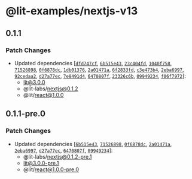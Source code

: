 # @lit-examples/nextjs-v13

## 0.1.1

### Patch Changes

- Updated dependencies [[`dfd747cf`](https://github.com/lit/lit/commit/dfd747cf4f7239e0c3bb7134f8acb967d0157654), [`6b515e43`](https://github.com/lit/lit/commit/6b515e43c3a24cc8a593247d3aa72d81bcc724d5), [`23c404fd`](https://github.com/lit/lit/commit/23c404fdec0cd7be834221b6ddf9b659c24ca8a2), [`1040f758`](https://github.com/lit/lit/commit/1040f75861b029527538b4ec36b2cfedcc32988a), [`71526898`](https://github.com/lit/lit/commit/71526898cc33ff8a466b9dcabb89d601ec862b9a), [`0f6878dc`](https://github.com/lit/lit/commit/0f6878dc45fd95bbeb8750f277349c1392e2b3ad), [`1db01376`](https://github.com/lit/lit/commit/1db0137699b35d7e7bfac9b2ab274af4100fd7cf), [`2a01471a`](https://github.com/lit/lit/commit/2a01471a5f65fe34bad11e1099281811b8d0f79b), [`6f2833fd`](https://github.com/lit/lit/commit/6f2833fd05f2ecde5386f72d291dafc9dbae0cf7), [`c3e473b4`](https://github.com/lit/lit/commit/c3e473b499ff029b5e1aff01ca8799daf1ca1bbe), [`2eba6997`](https://github.com/lit/lit/commit/2eba69974c9e130e7483f44f9daca308345497d5), [`92cedaa2`](https://github.com/lit/lit/commit/92cedaa2c8cd8a306be3fe25d52e0e47bb044020), [`d27a77ec`](https://github.com/lit/lit/commit/d27a77ec3d3999e872df9218a2b07f90f22eb417), [`7e8491d4`](https://github.com/lit/lit/commit/7e8491d4ed9f0c39d974616c4678552ef50b81df), [`6470807f`](https://github.com/lit/lit/commit/6470807f3a0981f9d418cb26f05969912455d148), [`23326c6b`](https://github.com/lit/lit/commit/23326c6b9a6abdf01998dadf5d0f20a643e457aa), [`09949234`](https://github.com/lit/lit/commit/09949234445388d51bfb4ee24ff28a4c9f82fe17), [`f06f7972`](https://github.com/lit/lit/commit/f06f7972a027d2937fe2c68ab5af0274dec57cf4)]:
  - lit@3.0.0
  - @lit-labs/nextjs@0.1.2
  - @lit/react@1.0.0

## 0.1.1-pre.0

### Patch Changes

- Updated dependencies [[`6b515e43`](https://github.com/lit/lit/commit/6b515e43c3a24cc8a593247d3aa72d81bcc724d5), [`71526898`](https://github.com/lit/lit/commit/71526898cc33ff8a466b9dcabb89d601ec862b9a), [`0f6878dc`](https://github.com/lit/lit/commit/0f6878dc45fd95bbeb8750f277349c1392e2b3ad), [`2a01471a`](https://github.com/lit/lit/commit/2a01471a5f65fe34bad11e1099281811b8d0f79b), [`2eba6997`](https://github.com/lit/lit/commit/2eba69974c9e130e7483f44f9daca308345497d5), [`d27a77ec`](https://github.com/lit/lit/commit/d27a77ec3d3999e872df9218a2b07f90f22eb417), [`6470807f`](https://github.com/lit/lit/commit/6470807f3a0981f9d418cb26f05969912455d148), [`09949234`](https://github.com/lit/lit/commit/09949234445388d51bfb4ee24ff28a4c9f82fe17)]:
  - @lit-labs/nextjs@0.1.2-pre.1
  - lit@3.0.0-pre.1
  - @lit/react@1.0.0-pre.0
